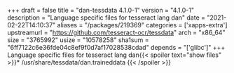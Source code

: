 +++
draft = false
title = "dan-tessdata 4.1.0-1"
version = "4.1.0-1"
description = "Language specific files for tesseract lang dan"
date = "2021-02-22T14:10:37"
aliases = "/packages/219369"
categories = ['xapps-extra']
upstreamurl = "https://github.com/tesseract-ocr/tessdata"
arch = "x86_64"
size = "3765992"
usize = "10578258"
sha1sum = "6ff7122c6e36fde04c8ef9f0d7af17028538cdad"
depends = "['glibc']"
+++
Language specific files for tesseract lang dan{{< spoiler text="show files" >}}* /usr/share/tessdata/dan.traineddata
{{< /spoiler >}}